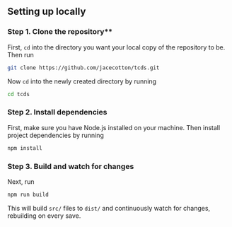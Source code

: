 ## Setting up locally
### Step 1. Clone the repository**

First, `cd` into the directory you want your local copy of the repository to be. Then run

```bash
git clone https://github.com/jacecotton/tcds.git
```

Now `cd` into the newly created directory by running

```bash
cd tcds
```

### Step 2. Install dependencies

First, make sure you have Node.js installed on your machine. Then install project dependencies by running

```bash
npm install
```

### Step 3. Build and watch for changes

Next, run

```bash
npm run build
```

This will build `src/` files to `dist/` and continuously watch for changes, rebuilding on every save.